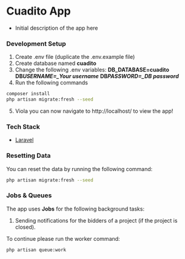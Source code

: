 # Cuadito App

-   Initial description of the app here

### Development Setup

1. Create .env file (duplicate the .env.example file)
2. Create database named **cuadito**
3. Change the following .env variables:
   **DB_DATABASE=cuadito**
   **DB*USERNAME=\_Your username***
   **DB*PASSWORD=\_DB password***
4. Run the following commands

```sh
composer install
php artisan migrate:fresh --seed
```

5. Viola you can now navigate to http://localhost/ to view the app!

### Tech Stack

-   [Laravel](https://laravel.com/)

### Resetting Data

You can reset the data by running the following command:

```sh
php artisan migrate:fresh --seed
```

### Jobs & Queues

The app uses **Jobs** for the following background tasks:

1. Sending notifications for the bidders of a project (if the project is closed).

To continue please run the worker command:

```sh
php artisan queue:work
```
